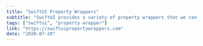 ```yaml
---
title: "SwiftUI Property Wrappers"
subtitle: "SwiftUI provides a variety of property wrappers that we can leverage to manage state and data flow in our applications. Deciding which property wrapper to use depends on several factors, such as the type of data being wrapped, how the data is used, and how the SwiftUI view receives the data. This site, created by Donny Wals, is a quick reference when making such a decision. Definitely one to bookmark."
tags: ["swiftui", "property wrapper"]
link: "https://swiftuipropertywrappers.com"
date: "2020-07-20"
---
```

